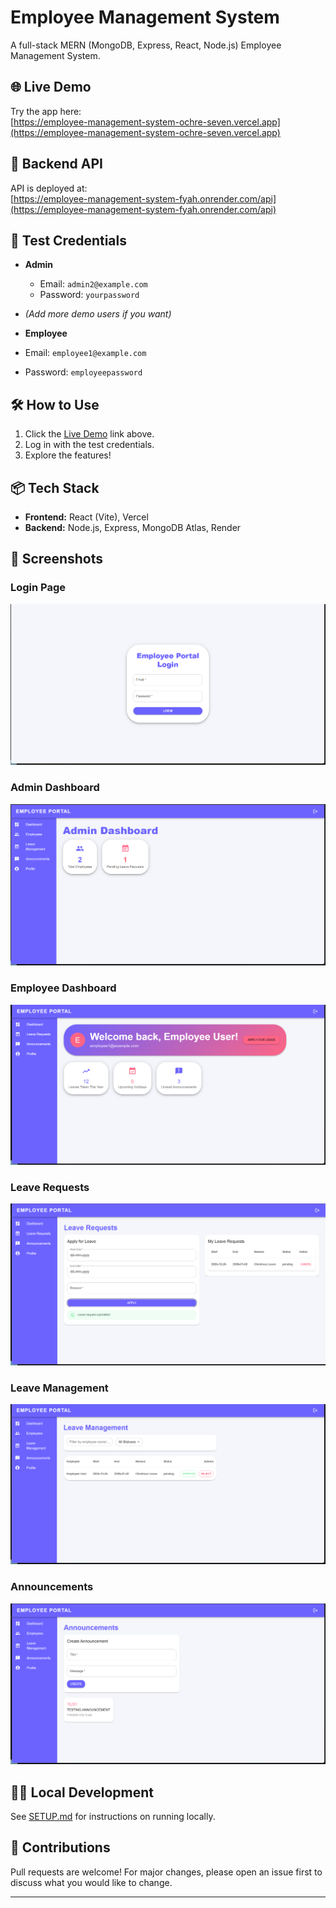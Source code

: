 # Employee Management System

A full-stack MERN (MongoDB, Express, React, Node.js) Employee Management System.

## 🌐 Live Demo

Try the app here:  
[https://employee-management-system-ochre-seven.vercel.app](https://employee-management-system-ochre-seven.vercel.app)

## 🚀 Backend API

API is deployed at:  
[https://employee-management-system-fyah.onrender.com/api](https://employee-management-system-fyah.onrender.com/api)

## 📝 Test Credentials

- **Admin**
  - Email: `admin2@example.com`
  - Password: `yourpassword`
- *(Add more demo users if you want)*

- **Employee**
- Email: `employee1@example.com`
- Password: `employeepassword`

## 🛠️ How to Use

1. Click the [Live Demo](https://employee-management-system-ochre-seven.vercel.app) link above.
2. Log in with the test credentials.
3. Explore the features!

## 📦 Tech Stack

- **Frontend:** React (Vite), Vercel
- **Backend:** Node.js, Express, MongoDB Atlas, Render

## 📝 Screenshots

### Login Page
![Login Page](screenshots/login.png)

### Admin Dashboard
![Admin Dashboard](screenshots/admin-dashboard.png)

### Employee Dashboard
![Employee Dashboard](screenshots/employee-dashboard.png)

### Leave Requests
![Leave Requests](screenshots/leave-requests.png)

### Leave Management
![Leave Management](screenshots/leave-management.png)

### Announcements
![Announcements](screenshots/Announcements.png)

## 🧑‍💻 Local Development

See [SETUP.md](SETUP.md) for instructions on running locally.

## 🙏 Contributions

Pull requests are welcome! For major changes, please open an issue first to discuss what you would like to change.

---
